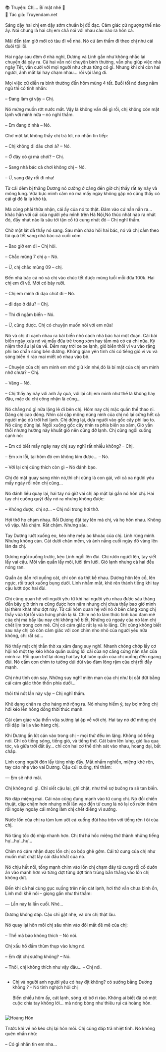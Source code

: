 📚 Truyện: Chị... Bí mật nhé 🔞 
<br>
📖 Tác giả: Truyendam.net
<br></br>
Sáng dậy hai chị em dậy sớm chuẩn bị đồ đạc. Cảm giác cứ ngượng thế nào ấy. Nói chung là hai chị em chả nói với nhau câu nào ra hồn cả.
<br></br>
Mãi đến tám giờ mới có tàu đi về nhà. Nó cứ âm thầm đi theo chị như cái đuôi tội lỗi. 
<br></br>
Hai ngày sau đêm ở nhà nghỉ, Dương và Linh gần như không nhắc lại chuyện đã xảy ra. Cả hai vẫn nói chuyện bình thường, vẫn phụ giúp việc nhà ngày Tết, vẫn cười với mọi người như chưa từng có gì. Nhưng khi chỉ còn hai người, ánh mắt lại hay chạm nhau... rồi vội lảng đi.
<br></br>
Mọi việc cứ diễn ra bình thường đến hôm mùng 4 tết. Buổi tối nó đang nằm ngủ thì có tinh nhắn:
<br></br>
– Đang làm gì vậy – Chị.
<br></br>
Nó mừng muốn rớt nước mắt. Vậy là không vấn đề gì rồi, chị không còn mặt lạnh với mình nữa – nó nghĩ thầm.
<br></br>
– Em đang ở nhà – Nó.
<br></br>
Chờ một lát không thấy chị trả lời, nó nhắn tin tiếp:
<br></br>
– Chị không đi đâu chơi à? – Nó.
<br></br>
– Ở đây có gì mà chơi? – Chị.
<br></br>
– Sang nhà bác cả chơi không chị – Nó.
<br></br>
– Ừ, sang đây rồi đi nha!
<br></br>
Từ cái đêm bị thằng Dương nó cưỡng ở cảng đến giờ chị thấy rất áy náy và mông lung. Vừa bực mình căm nó mà mấy ngày không gặp nó cũng thấy có cái gì đó là lạ khó tả.
<br></br>
Mà cũng phải thừa nhận, cái ấy của nó to thật. Đâm vào cứ nần nẫn ra… khác hẳn với cái của người yêu mình trên Hà Nội,Nó thúc nhát nào ra nhát đó, đẩy nhát nào là sâu tới tận cổ tử cung nhát đó – Chị nghĩ thầm.
<br></br>
Chờ một lát đã thấy nó sang. Sau màn chào hỏi hai bác, nó và chị cầm theo túi quà tết sang nhà bác cả cuối xóm.
<br></br>
– Bao giờ em đi – Chị hỏi.
<br></br>
– Chắc mùng 7 chị ạ – Nó.
<br></br>
– Ừ, chị chắc mùng 09 – chị.
<br></br>
Đến nhà bác cả nó và chị vào chúc tết được mùng tuổi mỗi đứa 100k. Hai chị em đi về. Mới có bảy rưỡi.
<br></br>
– Chị em mình đi dạo chút đi – Nó.
<br></br>
– đi dạo ở đâu? – Chị.
<br></br>
– Thì đi ngắm biển – Nó.
<br></br>
– Ừ, cũng được. Chị có chuyện muốn nói với em nữa!
<br></br>
Nó và chị đi cạnh nhau ra bãi biển nhỏ cách nhà bác hai một đoạn. Cái bãi biển ngày xưa nó và mấy đứa trẻ trong xóm hay tắm mà có cả chị nữa. Kỷ niệm thơ ấu lại ùa về. Đêm nay trời xe xe lạnh, gió biển thổi vi vu vào rặng phi lao chắn sóng bên đường. Không gian yên tĩnh chỉ có tiếng gió vi vu và sóng biển rì rào mai miết xô nhau vào bờ.
<br></br>
– Chuyện của chị em mình em nhớ giữ kín nhé,đó là bí mật của chị em mình nhớ chưa? – Chị.
<br></br>
– Vâng – Nó.
<br></br>
– Chị thấy áy náy với anh ấy quá, với lại chị em mình như thế là không hay đâu, mặc dù chị công nhận là cũng...
<br></br>
Nó chẳng nó gì nữa lặng lẽ đi bên chị. Hôm nay chị mặc quần thể thao nỉ. Dáng chị cao dỏng. Nhìn cái cặp mông núng nính của chị nó lại cứng hết cả người mặc dù trời hơi lạnh. Chị dừng lại, dựa người vào gốc cây phi lao to. Nó cũng dừng lại. Ngồi xuống gốc cây nhìn ra phía biển xa xăm. Gió vẫn thổi nhưng hướng này khuất gió nên cũng đỡ lạnh. Chị cũng ngồi xuống cạnh nó:
<br></br>
– Em có biết mấy ngày nay chị suy nghĩ rất nhiều không? – Chị.
<br></br>
– Em xin lỗi, tại hôm đó em không kìm được… – Nó.
<br></br>
– Với lại chị cũng thích còn gì – Nó đánh bạo.
<br></br>
Chị đỏ mặt quay sang nhìn nó,thì chị cũng là con gái, với cả xa người yêu mấy ngày rồi nên chị cũng...
<br></br>
Nó đánh liều quay lại, hai tay nó giữ vai chị áp mặt lại gần nó hôn chị. Hai tay chị cuống quýt đẩy nó ra nhưng không được:
<br></br>
– Không được, chị sợ… – Chị nói trong hơi thở.
<br></br>
 Hơi thở họ chạm nhau. Rồi Dương đặt tay lên má chị, và họ hôn nhau. Không vồ vập. Mà chậm. Rất chậm. Nhưng sâu.
<br></br>
Tay Dương lướt xuống eo, kéo nhẹ mép áo khoác của chị. Linh rùng mình. Nhưng không cản. Cát dưới chân mềm, và ánh nắng cuối ngày đổ vàng lên làn da chị.
<br></br>
Dương ngồi xuống trước, kéo Linh ngồi lên đùi. Chị rướn người lên, tay siết lấy vai cậu. Môi vẫn quấn lấy môi, lưỡi tìm lưỡi. Gió lạnh nhưng cả hai đều nóng ran.
<br></br>
Quần áo dần rơi xuống cát, chỉ còn da thịt kề nhau. Dương hôn lên cổ, lên ngực, rồi trượt xuống bụng dưới. Linh nhắm mắt, khẽ rên thành tiếng khi tay cậu lướt dọc hai đùi.
<br></br>
Chị cũng quan hệ với người yêu từ khi hai người yêu nhau được sáu tháng đến bây giờ tính ra cũng được hơn năm nhưng chị chưa thấy bao giờ mình lại thèm khát như đợt này. Từ cái hôm quan hệ với nó ở bến cảng xong chị thấy vừa tội lỗi vừa hưng phấn lạ kì. Chim nó to làm thức tỉnh bao đam mê của chị mà bấy lâu nay chị không hề biết. Những cú ngoáy của nó làm chị chết lịm trong cơn mê. Chị có cảm giác rất lạ và lo lắng. Chị cũng không biết sau này chị có còn cảm giác với con chim nho nhỏ của người yêu nữa không, chị rất sợ…
<br></br>
Nó thấy mặt chị thẫn thờ xa xăm đang suy nghĩ. Nhanh chóng chớp lấy cơ hội nó một tay kéo khóa quần xuống lôi cái của nợ căng cứng nần nẫn của mình ra. Rồi quan trở lại dùng hai tay tụt luôn quần của chị xuống đến ngang đùi. Nó cầm con chim to tướng dúi dúi vào đám lông rậm của chị rồi đẩy mạnh.
<br></br>
Chị như tỉnh cơn say. Những suy nghĩ miên man của chị như bị cắt đứt bằng cái cảm giác thôn thốn phía dưới… 
<br></br>
thôi thì nốt lần này vậy – Chị nghĩ thầm.
<br></br>
Khẽ dạng chân ra cho háng mở rộng ra. Nó nhưng hiểm ý, tay bợ mông chị hới kéo lên hông đồng thời thúc mạnh.
<br></br>
Cái cảm giác vừa thốn vừa sướng lại ập về với chị. Hai tay nó dữ mông chị rồi dập lia lịa vào háng chị.
<br></br>
Khi Dương ấn lút cán vào trong chị – mọi thứ đều im lặng. Không có tiếng nói. Chỉ có tiếng sóng, tiếng gió, và tiếng thở. Cát bám lên lưng, gió lùa qua tóc, và giữa trời đất ấy… chỉ còn hai cơ thể dính sát vào nhau, hoang dại, bất chấp.
<br></br>
Linh cong người đón lấy từng nhịp đẩy. Mắt nhắm nghiền, miệng khẽ rên, tay cào nhẹ vào vai Dương. Cậu cúi xuống, thì thầm:
<br></br>
— Em sẽ nhớ mãi.
<br></br>
Chị không nói gì. Chỉ siết cậu lại, ghì chặt, như thể sợ buông ra sẽ tan biến.
<br></br>
Nó dập miệng mài. Cái nào cũng đụng mạnh vào tử cung chị. Nó đổi chiến thuật, dập chậm hơn nhưng mỗi lần vào đến tử cung là nó lại cố rướn thêm rồi ngoáy ngoáy cái mông làm chị chết điếng vì sướng.
<br></br>
Nước lồn của chị ra tùm lum ướt cả xuống đùi hòa trộn với tiếng rên ỉ ôi của chị.
<br></br>
Nó tăng tốc độ nhịp nhanh hơn. Chị thì há hốc miệng thở thành những tiếng hự...hự...hự...
<br></br>
Chim nó cảm nhận được lồn chị co bóp ghê gớm. Cái tử cung của chị như muốn mút chặt lấy cái đầu khất của nó.
<br></br>
Nó chịu hết nổi, tống mạnh chim vào lồn chị chạm đáy tử cung rồi cố dướn ấn vào mạnh hơn và từng đợt từng đợt tinh trùng bắn thẳng vào lồn chị không dứt.
<br></br>
Đến khi cả hai cùng gục xuống trên nền cát lạnh, hơi thở vẫn chưa bình ổn, Linh mới khẽ nói – giọng gần như thì thầm:
<br></br>
— Lần này là lần cuối. Nhé...
<br></br>
Dương không đáp. Cậu chỉ gật nhẹ, và ôm chị thật lâu.
<br></br>
Nó quay lại hôn môi chị sâu nhìn vào đôi mắt đê mê của chị:
<br></br>
– Thế mà bảo không thích – Nó nói.
<br></br>
Chị xấu hổ đấm thùm thụp vào lưng nó.
<br></br>
– Em địt chị sướng không? – Nó.
<br></br>
– Thôi, chị không thích như vậy đâu… – Chị nói.
<br></br>
- Chị và người anh người yêu có hay địt không? có sướng bằng Dương không ? - Nó tinh nghịch hỏi chị
<br></br>
Biển chiều hôm ấy, cát lạnh, sóng xô bờ rì rào. Không ai biết đã có một cuộc chia tay không lời... mà nóng bỏng như thiêu rụi cả hoàng hôn.
<br></br>
<img src="/images/chi-bi-mat-nhe/hoanghon.jpg" alt="Hoàng Hôn"/>
<br></br>
Trước khi về nó kéo chị lại hôn môi. Chị cũng đáp trả nhiệt tình. Nó không quên nhắn nhủ:
<br></br>
– Có gì nhắn tin em nha…